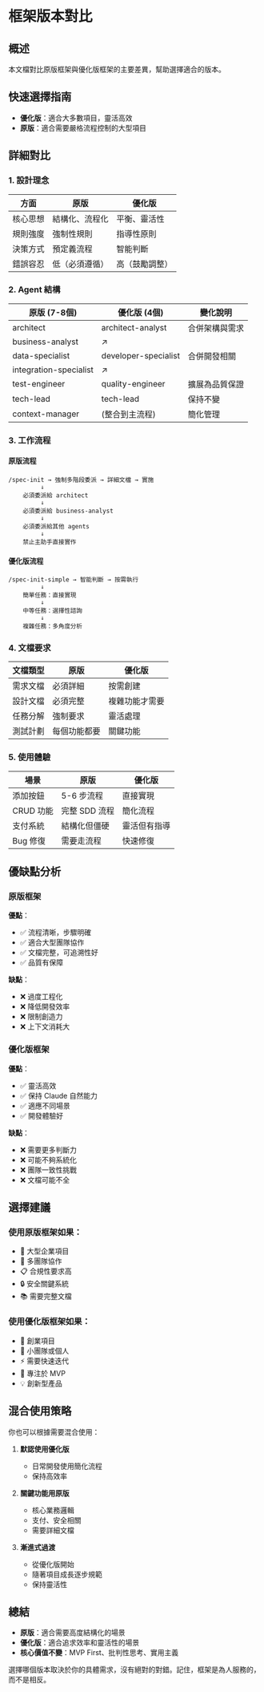 # 框架版本對比

## 概述
本文檔對比原版框架與優化版框架的主要差異，幫助選擇適合的版本。

## 快速選擇指南

- **優化版**：適合大多數項目，靈活高效
- **原版**：適合需要嚴格流程控制的大型項目

## 詳細對比

### 1. 設計理念

| 方面 | 原版 | 優化版 |
|------|------|--------|
| 核心思想 | 結構化、流程化 | 平衡、靈活性 |
| 規則強度 | 強制性規則 | 指導性原則 |
| 決策方式 | 預定義流程 | 智能判斷 |
| 錯誤容忍 | 低（必須遵循） | 高（鼓勵調整） |

### 2. Agent 結構

| 原版 (7-8個) | 優化版 (4個) | 變化說明 |
|--------------|--------------|----------|
| architect | architect-analyst | 合併架構與需求 |
| business-analyst | ↗️ | |
| data-specialist | developer-specialist | 合併開發相關 |
| integration-specialist | ↗️ | |
| test-engineer | quality-engineer | 擴展為品質保證 |
| tech-lead | tech-lead | 保持不變 |
| context-manager | (整合到主流程) | 簡化管理 |

### 3. 工作流程

#### 原版流程
```
/spec-init → 強制多階段委派 → 詳細文檔 → 實施
         ↓
    必須委派給 architect
         ↓
    必須委派給 business-analyst
         ↓
    必須委派給其他 agents
         ↓
    禁止主助手直接實作
```

#### 優化版流程
```
/spec-init-simple → 智能判斷 → 按需執行
         ↓
    簡單任務：直接實現
         ↓
    中等任務：選擇性諮詢
         ↓
    複雜任務：多角度分析
```

### 4. 文檔要求

| 文檔類型 | 原版 | 優化版 |
|----------|------|--------|
| 需求文檔 | 必須詳細 | 按需創建 |
| 設計文檔 | 必須完整 | 複雜功能才需要 |
| 任務分解 | 強制要求 | 靈活處理 |
| 測試計劃 | 每個功能都要 | 關鍵功能 |

### 5. 使用體驗

| 場景 | 原版 | 優化版 |
|------|------|--------|
| 添加按鈕 | 5-6 步流程 | 直接實現 |
| CRUD 功能 | 完整 SDD 流程 | 簡化流程 |
| 支付系統 | 結構化但僵硬 | 靈活但有指導 |
| Bug 修復 | 需要走流程 | 快速修復 |

## 優缺點分析

### 原版框架

**優點**：
- ✅ 流程清晰，步驟明確
- ✅ 適合大型團隊協作
- ✅ 文檔完整，可追溯性好
- ✅ 品質有保障

**缺點**：
- ❌ 過度工程化
- ❌ 降低開發效率
- ❌ 限制創造力
- ❌ 上下文消耗大

### 優化版框架

**優點**：
- ✅ 靈活高效
- ✅ 保持 Claude 自然能力
- ✅ 適應不同場景
- ✅ 開發體驗好

**缺點**：
- ❌ 需要更多判斷力
- ❌ 可能不夠系統化
- ❌ 團隊一致性挑戰
- ❌ 文檔可能不全

## 選擇建議

### 使用原版框架如果：
- 🏢 大型企業項目
- 👥 多團隊協作
- 📋 合規性要求高
- 🔒 安全關鍵系統
- 📚 需要完整文檔

### 使用優化版框架如果：
- 🚀 創業項目
- 👤 小團隊或個人
- ⚡ 需要快速迭代
- 🎯 專注於 MVP
- 💡 創新型產品

## 混合使用策略

你也可以根據需要混合使用：

1. **默認使用優化版**
   - 日常開發使用簡化流程
   - 保持高效率

2. **關鍵功能用原版**
   - 核心業務邏輯
   - 支付、安全相關
   - 需要詳細文檔

3. **漸進式過渡**
   - 從優化版開始
   - 隨著項目成長逐步規範
   - 保持靈活性

## 總結

- **原版**：適合需要高度結構化的場景
- **優化版**：適合追求效率和靈活性的場景
- **核心價值不變**：MVP First、批判性思考、實用主義

選擇哪個版本取決於你的具體需求，沒有絕對的對錯。記住，框架是為人服務的，而不是相反。
